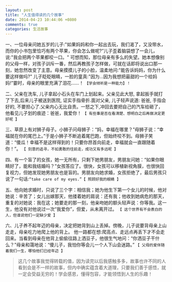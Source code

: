```yaml
---
layout: post
title: "人生值得读的几个故事"
date: 2014-04-23 10:44:06 +0800
comments: true
categories: 生活故事
---
```


一、一位母亲问她五岁的儿子:"如果妈妈和你一起出去玩，我们渴了，又没带水，而你的小书包里恰巧有两个苹果，你会怎么做呢?”儿子歪着脑袋想了一会儿，说:"我会把两个苹果都咬一口。" 可想而知，那位母亲有多么的失望。她本想像别的父母一样，对孩子训斥一番，然后再教孩子怎样做，可就在话即将说出口那一刻，她忽然改变了主意。母亲摸摸儿子的小脸，温柔地问:"能告诉妈妈，你为什么要这样做吗?" 儿子眨眨眼睛，一脸的童真:"因为...因为我想把最甜的一个给妈妈!”霎时，母亲的眼里充满了泪花……！ `【学会倾听是一种能力】！`

<!-- more -->

二、父亲在洗车, 儿子拿起小石头在车门上划起来。父亲见此大怒, 拿起扳手就打了下去,后来儿子被送到医院, 证实手指骨折.面对父亲, 儿子轻声说道: 爸爸, 手指会好的, 不要担心了.父亲内心无比自责。一怒之下,冲回去要把自己的汽车给砸了，他看见儿子划的痕迹：爸爸，我爱你！ `【 有些事是否在看清楚、想明白之后再做决定更好呢 】`

三、草原上有对狮子母子。小狮子问母狮子：“妈，幸福在哪里？”母狮子说：“幸福就在你的尾巴上。”于是小狮子不断追着尾巴跑，但始终咬不到。母狮子笑道：“傻瓜！幸福不是这样得到的！只要你昂首向前走，幸福就会一直跟随着你！”。 `【 刻意的追寻，不如勇敢的往前走，成功又有多远呢 】`

四、有一个盲了的女孩，她一无所有，只剩下她男朋友，男朋友问她：“如果你眼睛好了，能和我结婚吗？”女孩答应了。很快，女孩可以移植新视角膜，也很快回复视力，但她发现她男朋友也是盲的。男朋友向她求婚，女孩拒绝了，最后男孩只说了一句话:`“take care of my eyes.”【 照顾好我的眼睛 】`

五、他向她求婚时，只说了三个字：相信我；她为他生下第一个女儿的时候，他对她说：辛苦了；女儿出嫁那天，他搂着她的肩说：还有我；他收到她病危的那天，重复的对她说：我在这；她要走的那一刻，他亲吻她的额头轻声说：你等我。这一生，他没有对他说过一次“我爱你”，但爱，从未离开过。 `【 这个世界有不会表白的人，但谁说他们一定缺少爱 】`

六、儿子养不起年迈的母亲，决定把她背到山上丢掉。傍晚，儿子说要背母亲上山走走，母亲吃力地爬上他的背上。 他一路都在想:爬高点、走远点再丢下才不会走回来。当看到母亲在他背上偷偷往路上洒豆子，他很生气地问：“你洒豆子干什么？”母亲和蔼地说：“傻儿子，我怕你等会儿一个人下山会迷路。” `【 父母的爱伴随着我们一生，哪怕他们已经年迈 】`

 >这几个故事我觉得转载的值，因为读完以后我感触多多，故事也许不同的人看到会是不一样的故事，但内中确实蕴含着大道理，只要我们善于感悟，就一定会受益无穷的！学会感恩，懂得包容，才能领悟到人生的乐趣！